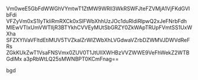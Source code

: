 Vm0weE5GbFdWWGhVYmtwT1ZtMW9WRll3WkRSWFJteFZVMjA1VjFKdGVIbFdi
VFZyVm0xS1IyTkliRmRXCk0xSlFWbXhhUzJOc1duRldiRlpwQ2xJeFNrbFdh
MlEwVTIxUmVWTlljR3BTYkhCVVEyMUtSbGRZY0ZkWApTRUpFVmtSS1UxWXha
SFZXYlVaVFltdEtiMUV5TVZkalZrWlZWbXhLVGdwaVZrbDZWMVJDWVdReFRs
ZGkKUkZwT1VsaFNSVmx0ZUV0T1JtUllXWHBzVVZWWE9VeFhWekZ2WTBGdlMx
a3pRbWtLQ25sMWNBPT0KCmFnag==

bgd
